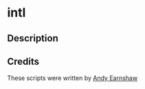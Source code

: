 # intl

## Description


## Credits
These scripts were written by [Andy Earnshaw](https://github.com/andyearnshaw/Intl.js)

